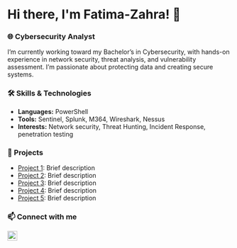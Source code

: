 # Hi there, I'm Fatima-Zahra! 👋

### 🌐 Cybersecurity Analyst
I’m currently working toward my Bachelor’s in Cybersecurity, with hands-on experience in network security, threat analysis, and vulnerability assessment. I’m passionate about protecting data and creating secure systems.

### 🛠 Skills & Technologies
  - **Languages:** PowerShell
  - **Tools:** Sentinel, Splunk, M364, Wireshark, Nessus
  - **Interests:** Network security, Threat Hunting, Incident Response, penetration testing

### 🔗 Projects
  - [Project 1](https://github.com/YourUsername/Project1): Brief description
  - [Project 2](https://github.com/YourUsername/Project2): Brief description
  - [Project 3](https://github.com/YourUsername/Project1): Brief description
  - [Project 4](https://github.com/YourUsername/Project2): Brief description
  - [Project 5](https://github.com/YourUsername/Project1): Brief description

### 📫 Connect with me

[<img align="left" alt="ZahraMac | LinkedIn" width="22px" src="https://cdn.jsdelivr.net/npm/simple-icons@v3/icons/linkedin.svg" />][linkedin]

[linkedin]: https://www.linkedin.com/in/fatima-zahra-machichi-b2819788
